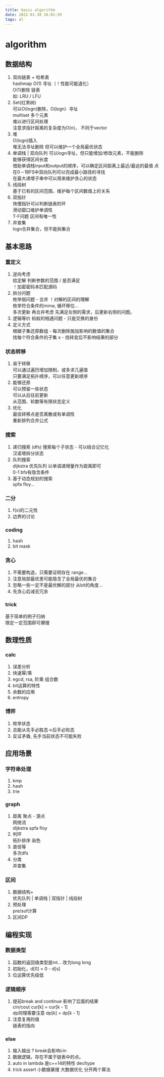 ```yaml
---
title: basic algorithm
date: 2022-01-30 16:01:59
tags: al
---
```


# algorithm  
## 数据结构
1.  双向链表 + 哈希表  
    hashmap O(1) 寻址（！性能可能退化）  
    O(1)删除 链表  
    如: LRU / LFU  
2.  Set(红黑树)  
    可以O(logn)删除，O(logn）寻址  
    multiset 多个元素  
    难以进行区间处理  
    注意求指针距离的复杂度为O(n)， 不同于vector  
3.  堆  
    O(logn)插入  
    堆无法寻址删除 但可以维护一个全局最优状态  
4.  单调栈 | 双向队列
    可以logn寻址，但只能增加/修改元素，不能删除  
    能够获得区间长度  
    借助单调栈input和output的顺序，可以确定区间距离上最近/最远的最值
    点  
    在0－1BFS中双向队列可以完成最小路径的寻找  
    在最大递增子串中可以用来维护贪心的状态  
5.  线段树  
    基于已有的区间范围，维护每个区间数值上的关系  
6.  双指针  
    快慢指针可以判断链表的环  
    滑动窗口维护单调性  
    T-F问题 区间有唯一性  
7.  并查集  
    logn合并集合，但不能拆集合  

## 基本思路
### 重定义
1. 逆向考虑  
给定解 判断参数的范围 / 是否满足  
！加密密码本匹配源码  
2. 拆分问题  
枚举弱问题 - 合并 ！对解的区间的理解  
枚举符合条件的minw, 循环移位...  
多次更新 再合并考虑 先满足左侧的需求，后更新右侧的问题。  
3. 逻辑等价
蚂蚁的相遇问题 - 只是交换的身份  
4. 定义方式  
根据子集还原数组 - 每次删除施加影响的数值的集合  
找每个符合条件的子集 x - 找转变后不影响结果的部分  

### 状态转移  
1. 易于转移  
可以通过遍历增加限制，或多求几遍值  
只要满足拓扑顺序，可以任意更新顺序  
2. 能够还原  
可以预留一些状态  
可以从后往前更新  
从范围、轮数等有限状态定义  
3. 优化  
最佳转移点是否离散或有单调性  
重新排列合并公式  

### 搜索
1. 递归搜索 (dfs)
搜索每个子状态 - 可以结合记忆化  
汉诺塔拆分状态  
2. 队列搜索  
dijkstra 优先队列 以单调递增量作为距离即可  
0-1 bfs有隐含条件  
3. 基于动态规划的搜索  
spfa floy...  

### 二分
1. f(x)的二元性  
2. 边界的讨论  

### coding  
1. hash  
2. bit mask  

### 贪心
1. 不需要构造，只需要证明存在 range...  
2. 注意局部最优里可能隐含了全局最优的集合  
3. 忽略一些一定不是最优解的部分 从bit的角度...  
4. 先贪心后减去冗余  


### trick
基于简单的例子归纳  
限定一定范围即可爆搜  

## 数理性质
### calc
1. 误差分析  
2. 快速幂/乘  
3. egcd, rsa, 阶乘 组合数  
4. bit运算的特性  
5. 余数的应用  
6. entropy  

### 博弈
1. 枚举状态  
2. 总能从先手必胜态->后手必败态
3. 反证矛盾, 先手当前状态不可能失败

## 应用场景
### 字符串处理
1. kmp  
2. hash  
3. trie  

### graph
1. 距离
聚点 - 源点  
网络流  
dijkstra spfa floy  
2. 判环  
拓扑排序 染色  
3. 直径等  
多次dfs  
4. 分类  
并查集  

### 区间
1. 数据结构+  
优先队列 | 单调栈 | 双指针 | 线段树  
2. 预处理  
pre/suf计算  
3. 区间DP

## 编程实现  

### 数据类型
1. 函数的返回值类型是int... 改为long long  
2. 初始化，d[0] = 0 - d[s]  
3. 位运算优先级低  

### 逻辑顺序
1. 提前break and continue 影响了后面的结果  
    cin/cout  cur[k] = cur[k - 1]  
    dp同理需要注意 dp[k] = dp[k - 1]  
2. 注意复用的值  
   链表的指向  

### else
1. 输入输出 ? break会影响cin  
2. 数据逻辑，存在不属于链表中的点。  
3. auto in lambda 是c++14的特性 decltype  
4. trick assert 小数据暴搜 大数据优化 分开两个算法  


